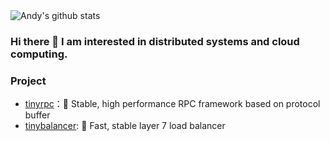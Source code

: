 <img  src="https://github-readme-stats.vercel.app/api?username=zehuamama&show_icons=true&theme=buefy" alt="Andy's github stats" />

### Hi there 👋 I am interested in distributed systems and cloud computing.

### Project

* [tinyrpc](https://github.com/zehuamama/tinyrpc)：🚀 Stable, high performance RPC framework based on protocol buffer
* [tinybalancer](https://github.com/zehuamama/tinybalancer): 🎉 Fast, stable layer 7 load balancer

<!--
**zehuamama/zehuamama** is a ✨ _special_ ✨ repository because its `README.md` (this file) appears on your GitHub profile.

Here are some ideas to get you started:

- 🔭 I’m currently working on ...
- 🌱 I’m currently learning ...
- 👯 I’m looking to collaborate on ...
- 🤔 I’m looking for help with ...
- 💬 Ask me about ...
- 📫 How to reach me: ...
- 😄 Pronouns: ...
- ⚡ Fun fact: ...
-->
